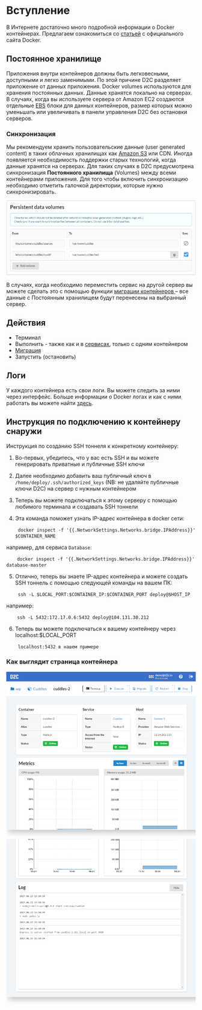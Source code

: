 # Вступление

В Интернете достаточно много подробной информации о Docker контейнерах. Предлагаем ознакомиться со  [статьей](https://www.docker.com/what-container) с официального сайта Docker.

## Постоянное хранилище

Приложения внутри контейнеров должны быть легковесными, доступными и легко заменимыми. По этой причине D2C разделяет приложение от данных приложения. Docker volumes используются для хранения постоянных данных. Данные хранятся локально на серверах. В случаях, когда вы используете сервера от Amazon EC2 создаются отдельные [EBS](/getting-started/hosts/#aws-ebs) блоки для данных контейнеров, размер которых можно уменьшать или увеличивать в панели управления D2C без остановки серверов.

### Синхронизация

Мы рекомендуем хранить пользовательские данные (user generated content) в таких облачных хранилищах как [Amazon S3](https://aws.amazon.com/s3/) или CDN.
Иногда появляется необходимость поддержки старых технологий, когда данные хранятся на серверах. Для таких случаях в D2C предусмотрена синхронизация **Постоянного хранилища** (Volumes) между всеми контейнерами приложения. Для того чтобы включить синхронизацию необходимо отметить галочкой директории, которые нужно синхронизировать.

![Persistent data](../img/persistent_data.png)

В случаях, когда необходимо переместить сервис на другой сервер вы можете сделать это с помощью функции [миграции контейнеров ](/platform/migration/) – все данные с Постоянным хранилищем будут перенесены на выбранный сервер.

## Действия

- Терминал
- Выполнить - также как и в [сервисах](/getting-started/services/#_7), только с одним контейнером
- [Миграция](/platform/migration/)
- Запустить (остановить)

## Логи

<!--нужно больше инфы (спросить у Паши)-->

У каждого контейнера есть свои логи. Вы можете следить за ними через интерфейс. Больше информации о Docker логах и как с ними работать вы можете найти [здесь](https://docs.docker.com/engine/admin/logging/view_container_logs/).

## Инструкция по подключению к контейнеру снаружи

Инструкция по созданию SSH тоннеля к конкретному контейнеру:

1. Во-первых, убедитесь, что у вас есть SSH и вы можете генерировать приватные и публичные SSH ключи
2. Далее необходимо добавить ваш публичный ключ в `/home/deploy/.ssh/authorized_keys` (NB: не удаляйте публичные ключи D2C) на сервер с нужным контейнером
3. Теперь вы можете подключаться к этому серверу с помощью любимого терминала и создавать SSH тоннели
4. Эта команда поможет узнать IP-адрес контейнера в docker сети:

        docker inspect -f '{{.NetworkSettings.Networks.bridge.IPAddress}}' $CONTAINER_NAME
например, для сервиса `Database`:

        docker inspect -f '{{.NetworkSettings.Networks.bridge.IPAddress}}' database-master

5. Отлично, теперь вы знаете IP-адрес контейнера и можете создать SSH тоннель с помощью следующей команды на вашем ПК:

        ssh -L $LOCAL_PORT:$CONTAINER_IP:$CONTAINER_PORT deploy@$HOST_IP
например:

        ssh -L 5432:172.17.0.6:5432 deploy@104.131.30.212

6. Теперь вы можете подключаться к вашему контейнеру через localhost:$LOCAL_PORT

        localhost:5432 в нашем примере

### Как выглядит страница контейнера

![Containers page](../img/containers.png)
![Containers page](../img/containers_logs.png)
